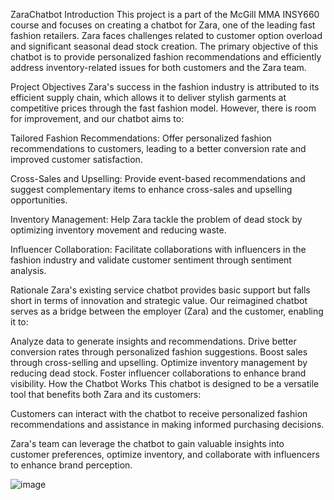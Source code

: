 ZaraChatbot
Introduction
This project is a part of the McGill MMA INSY660 course and focuses on creating a chatbot for Zara, one of the leading fast fashion retailers. Zara faces challenges related to customer option overload and significant seasonal dead stock creation. The primary objective of this chatbot is to provide personalized fashion recommendations and efficiently address inventory-related issues for both customers and the Zara team.

Project Objectives
Zara's success in the fashion industry is attributed to its efficient supply chain, which allows it to deliver stylish garments at competitive prices through the fast fashion model. However, there is room for improvement, and our chatbot aims to:

Tailored Fashion Recommendations: Offer personalized fashion recommendations to customers, leading to a better conversion rate and improved customer satisfaction.

Cross-Sales and Upselling: Provide event-based recommendations and suggest complementary items to enhance cross-sales and upselling opportunities.

Inventory Management: Help Zara tackle the problem of dead stock by optimizing inventory movement and reducing waste.

Influencer Collaboration: Facilitate collaborations with influencers in the fashion industry and validate customer sentiment through sentiment analysis.

Rationale
Zara's existing service chatbot provides basic support but falls short in terms of innovation and strategic value. Our reimagined chatbot serves as a bridge between the employer (Zara) and the customer, enabling it to:

Analyze data to generate insights and recommendations.
Drive better conversion rates through personalized fashion suggestions.
Boost sales through cross-selling and upselling.
Optimize inventory management by reducing dead stock.
Foster influencer collaborations to enhance brand visibility.
How the Chatbot Works
This chatbot is designed to be a versatile tool that benefits both Zara and its customers:

Customers can interact with the chatbot to receive personalized fashion recommendations and assistance in making informed purchasing decisions.

Zara's team can leverage the chatbot to gain valuable insights into customer preferences, optimize inventory, and collaborate with influencers to enhance brand perception.

![image](https://github.com/lazy0ninja/ZaraChatbot/assets/74462065/99d67775-e519-4811-bc97-bc1f4cfef42c)
